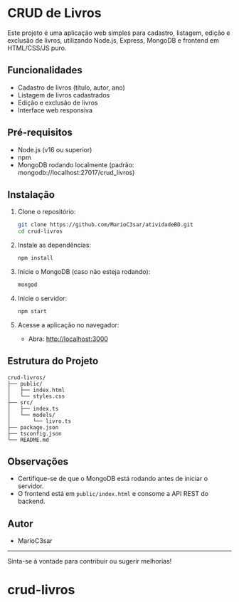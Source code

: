 # CRUD de Livros

Este projeto é uma aplicação web simples para cadastro, listagem, edição e exclusão de livros, utilizando Node.js, Express, MongoDB e frontend em HTML/CSS/JS puro.

## Funcionalidades

- Cadastro de livros (título, autor, ano)
- Listagem de livros cadastrados
- Edição e exclusão de livros
- Interface web responsiva

## Pré-requisitos

- Node.js (v16 ou superior)
- npm
- MongoDB rodando localmente (padrão: mongodb://localhost:27017/crud_livros)

## Instalação

1. Clone o repositório:

   ```bash
   git clone https://github.com/MarioC3sar/atividadeBD.git
   cd crud-livros
   ```

2. Instale as dependências:

   ```bash
   npm install
   ```

3. Inicie o MongoDB (caso não esteja rodando):

   ```bash
   mongod
   ```

4. Inicie o servidor:

   ```bash
   npm start
   ```

5. Acesse a aplicação no navegador:
   - Abra: [http://localhost:3000](http://localhost:3000)

## Estrutura do Projeto

```
crud-livros/
├── public/
│   ├── index.html
│   └── styles.css
├── src/
│   ├── index.ts
│   └── models/
│       └── livro.ts
├── package.json
├── tsconfig.json
└── README.md
```

## Observações

- Certifique-se de que o MongoDB está rodando antes de iniciar o servidor.
- O frontend está em `public/index.html` e consome a API REST do backend.

## Autor

- MarioC3sar

---

Sinta-se à vontade para contribuir ou sugerir melhorias!
# crud-livros
